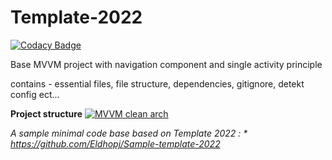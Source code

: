 # Template-2022

[![Codacy Badge](https://app.codacy.com/project/badge/Grade/f696be63fcd14b77aecf666e2fed61d2)](https://www.codacy.com/gh/Eldhopj/Template-2021/dashboard?utm_source=github.com&amp;utm_medium=referral&amp;utm_content=Eldhopj/Template-2021&amp;utm_campaign=Badge_Grade)

Base MVVM project with navigation component and single activity principle

contains - essential files, file structure, dependencies, gitignore, detekt config ect...

**Project structure**
[![MVVM clean arch](https://user-images.githubusercontent.com/21035435/69536839-9f4c8e80-0fa0-11ea-85ee-d7823e5a46b0.png "MVVM clean arch")](https://user-images.githubusercontent.com/21035435/69536839-9f4c8e80-0fa0-11ea-85ee-d7823e5a46b0.png "MVVM clean arch")


*A sample minimal code base based on Template 2022 : * https://github.com/Eldhopj/Sample-template-2022*
